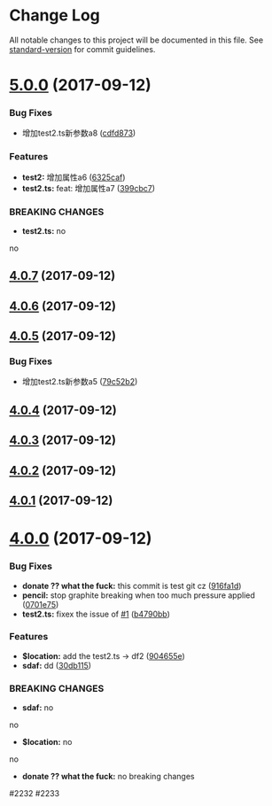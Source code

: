 # Change Log

All notable changes to this project will be documented in this file. See [standard-version](https://github.com/conventional-changelog/standard-version) for commit guidelines.

<a name="5.0.0"></a>
# [5.0.0](https://github.com/vm-component/vm-add/compare/v4.0.7...v5.0.0) (2017-09-12)


### Bug Fixes

* 增加test2.ts新参数a8 ([cdfd873](https://github.com/vm-component/vm-add/commit/cdfd873))


### Features

* **test2:** 增加属性a6 ([6325caf](https://github.com/vm-component/vm-add/commit/6325caf))
* **test2.ts:** feat: 增加属性a7 ([399cbc7](https://github.com/vm-component/vm-add/commit/399cbc7))


### BREAKING CHANGES

* **test2.ts:** no

no



<a name="4.0.7"></a>
## [4.0.7](https://github.com/vm-component/vm-add/compare/v4.0.6...v4.0.7) (2017-09-12)



<a name="4.0.6"></a>
## [4.0.6](https://github.com/vm-component/vm-add/compare/v4.0.5...v4.0.6) (2017-09-12)



<a name="4.0.5"></a>
## [4.0.5](https://github.com/vm-component/vm-add/compare/v4.0.4...v4.0.5) (2017-09-12)


### Bug Fixes

* 增加test2.ts新参数a5 ([79c52b2](https://github.com/vm-component/vm-add/commit/79c52b2))



<a name="4.0.4"></a>
## [4.0.4](https://github.com/vm-component/vm-add/compare/v4.0.3...v4.0.4) (2017-09-12)



<a name="4.0.3"></a>
## [4.0.3](https://github.com/vm-component/vm-add/compare/v4.0.2...v4.0.3) (2017-09-12)



<a name="4.0.2"></a>
## [4.0.2](https://github.com/vm-component/vm-add/compare/v4.0.1...v4.0.2) (2017-09-12)



<a name="4.0.1"></a>
## [4.0.1](https://github.com/vm-component/vm-add/compare/v4.0.0...v4.0.1) (2017-09-12)



<a name="4.0.0"></a>
# [4.0.0](https://github.com/vm-component/vm-add/compare/v3.1.1...v4.0.0) (2017-09-12)


### Bug Fixes

* **donate ?? what the fuck:** this commit is test git cz ([916fa1d](https://github.com/vm-component/vm-add/commit/916fa1d))
* **pencil:** stop graphite breaking when too much pressure applied ([0701e75](https://github.com/vm-component/vm-add/commit/0701e75))
* **test2.ts:** fixex the issue of [#1](https://github.com/vm-component/vm-add/issues/1) ([b4790bb](https://github.com/vm-component/vm-add/commit/b4790bb))


### Features

* **$location:** add the test2.ts -> df2 ([904655e](https://github.com/vm-component/vm-add/commit/904655e))
* **sdaf:** dd ([30db115](https://github.com/vm-component/vm-add/commit/30db115))


### BREAKING CHANGES

* **sdaf:** no

no
* **$location:** no

no
* **donate ?? what the fuck:** no breaking changes

#2232 #2233
